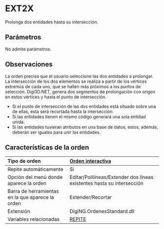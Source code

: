 # EXT2X

Prolonga dos entidades hasta su intersección.

## Parámetros

No admite parámetros.

## Observaciones

La orden precisa que el usuario seleccione las dos entidades a prolongar. La intersección de los dos elementos se realiza a partir de los vértices extremos de cada uno, que se hallen más próximos a los puntos de selección. Digi3D.NET, genera dos segmentos de prolongación con origen en estos vértices y hasta el punto de intersección.

* Si el punto de intersección de las dos entidades está situado sobre una de ellas, esta será recortada hasta la intersección.
* Si las entidades tienen el mismo código generará una sola entidad unida.
* Si las entidades tuvieran atributos en una base de datos, estos, además, deberán ser iguales para unir las entidades.

## Características de la orden

| Tipo de orden | [Orden interactiva](ext2x.md) |
| :--- | :--- |
| Repite automáticamente | Si |
| Opción del menú donde aparece la orden | Editar/Polilíneas/Extender dos líneas existentes hasta su intersección |
| Barra de herramientas en la que aparece la orden | Extender/Recortar |
| Extensión | DigiNG.OrdenesStandard.dll |
| Variables relacionadas | [REPITE](/digi3d-net/referencia/ventana-de-dibujo/variables/r/repite.md) |

